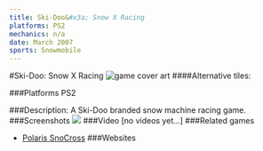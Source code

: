 ```yaml
---
title: Ski-Doo&#x3a; Snow X Racing
platforms: PS2
mechanics: n/a
date: March 2007
sports: Snowmobile
---
```

#Ski-Doo: Snow X Racing
![game cover art](//images.igdb.com/igdb/image/upload/t_cover_big/rian3dyq9ajne1i2msxi.jpg "Logo Title Text 1")
####Alternative tiles:

###Platforms
PS2

###Description:
A Ski-Doo branded snow machine racing game.
###Screenshots
<a target="_blank" href="//images.igdb.com/igdb/image/upload/t_cover_big/fvdfzfiv0dx3xlxewe5e.jpg"><img src="//images.igdb.com/igdb/image/upload/t_thumb/fvdfzfiv0dx3xlxewe5e.jpg"/></a>
###Video
[no videos yet...]
###Related games
* [Polaris SnoCross](/games/polaris-snocross-3575/)
###Websites

